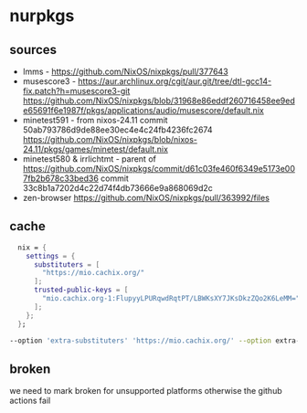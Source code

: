 # nurpkgs


## sources
+ lmms - https://github.com/NixOS/nixpkgs/pull/377643
+ musescore3 - https://aur.archlinux.org/cgit/aur.git/tree/dtl-gcc14-fix.patch?h=musescore3-git https://github.com/NixOS/nixpkgs/blob/31968e86eddf260716458ee9ede65691f6e1987f/pkgs/applications/audio/musescore/default.nix
+ minetest591 - from nixos-24.11 commit 50ab793786d9de88ee30ec4e4c24fb4236fc2674 https://github.com/NixOS/nixpkgs/blob/nixos-24.11/pkgs/games/minetest/default.nix
+ minetest580 & irrlichtmt - parent of https://github.com/NixOS/nixpkgs/commit/d61c03fe460f6349e5173e007fb2b678c33bed36 commit 33c8b1a7202d4c22d74f4db73666e9a868069d2c
+ zen-browser https://github.com/NixOS/nixpkgs/pull/363992/files

##  cache

```nix
  nix = {
    settings = {
      substituters = [
        "https://mio.cachix.org/"
      ];
      trusted-public-keys = [
        "mio.cachix.org-1:FlupyyLPURqwdRqtPT/LBWKsXY7JKsDkzZQo2K6LeMM="
      ];
    };
  };
```

```zsh
--option 'extra-substituters' 'https://mio.cachix.org/' --option extra-trusted-public-keys "mio.cachix.org-1:FlupyyLPURqwdRqtPT/LBWKsXY7JKsDkzZQo2K6LeMM="
```

## broken

we need to mark broken for unsupported platforms otherwise the github actions fail